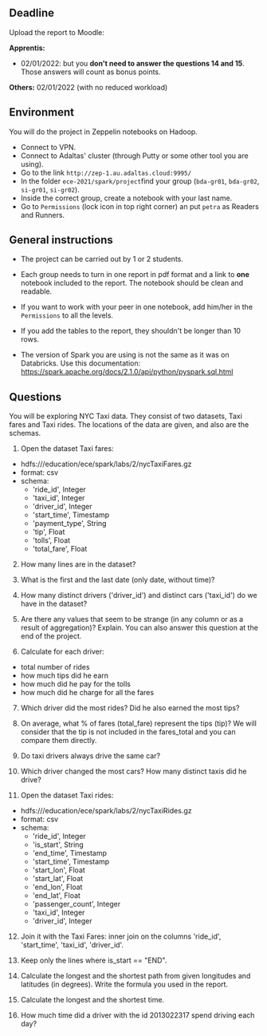 ## Deadline

Upload the report to Moodle: 

**Apprentis:** 
- 02/01/2022: but you **don't need to answer the questions 14 and 15**. Those answers will count as bonus points.

**Others:** 02/01/2022 (with no reduced workload)

## Environment

You will do the project in Zeppelin notebooks on Hadoop.

- Connect to VPN.
- Connect to Adaltas' cluster (through Putty or some other tool you are using).
- Go to the link `http://zep-1.au.adaltas.cloud:9995/`
- In the folder `ece-2021/spark/project`find your group (`bda-gr01`, `bda-gr02`, `si-gr01`, `si-gr02`).
- Inside the correct group, create a notebook with your last name.
- Go to `Permissions` (lock icon in top right corner) an put `petra` as Readers and Runners.

## General instructions

- The project can be carried out by 1 or 2 students.
- Each group needs to turn in one report in pdf format and a link to **one** notebook included to the report. The notebook should be clean and readable.
- If you want to work with your peer in one notebook, add him/her in the `Permissions` to all the levels.
- If you add the tables to the report, they shouldn't be longer than 10 rows.


- The version of Spark you are using is not the same as it was on Databricks. Use this documentation: https://spark.apache.org/docs/2.1.0/api/python/pyspark.sql.html

## Questions
 
You will be exploring NYC Taxi data. They consist of two datasets, Taxi fares and Taxi rides. The locations of the data are given, and also are the schemas.

1. Open the dataset Taxi fares:

- hdfs:///education/ece/spark/labs/2/nycTaxiFares.gz
- format: csv
- schema: 
    - 'ride_id', Integer
    - 'taxi_id', Integer
    - 'driver_id', Integer
    - 'start_time', Timestamp
    - 'payment_type', String
    - 'tip', Float
    - 'tolls', Float
    - 'total_fare', Float

2. How many lines are in the dataset?

3. What is the first and the last date (only date, without time)?

4. How many distinct drivers ('driver_id') and distinct cars ('taxi_id') do we have in the dataset?

5. Are there any values that seem to be strange (in any column or as a result of aggregation)? Explain. You can also answer this question at the end of the project.

6. Calculate for each driver:

 - total number of rides
 - how much tips did he earn
 - how much did he pay for the tolls
 - how much did he charge for all the fares

7. Which driver did the most rides? Did he also earned the most tips? 

8. On average, what % of fares (total_fare) represent the tips (tip)? We will consider that the tip is not included in the fares_total and you can compare them directly.

9. Do taxi drivers always drive the same car?

10. Which driver changed the most cars? How many distinct taxis did he drive?

11. Open the dataset Taxi rides:

- hdfs:///education/ece/spark/labs/2/nycTaxiRides.gz
- format: csv
- schema:
    - 'ride_id', Integer
    - 'is_start', String
    - 'end_time', Timestamp
    - 'start_time', Timestamp
    - 'start_lon', Float
    - 'start_lat', Float
    - 'end_lon', Float
    - 'end_lat', Float
    - 'passenger_count', Integer
    - 'taxi_id', Integer
    - 'driver_id', Integer

12. Join it with the Taxi Fares: inner join on the columns 'ride_id', 'start_time', 'taxi_id', 'driver_id'.

13. Keep only the lines where is_start == "END".

14. Calculate the longest and the shortest path from given longitudes and latitudes (in degrees). Write the formula you used in the report.

15. Calculate the longest and the shortest time.

16. How much time did a driver with the id 2013022317 spend driving each day?
